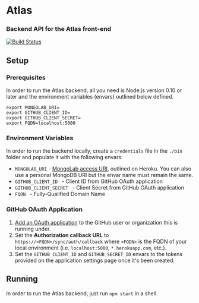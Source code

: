 # Atlas
### Backend API for the Atlas front-end

[![Build Status](https://travis-ci.org/IGME-RIT/backend.svg?branch=master)](https://travis-ci.org/IGME-RIT/backend)

## Setup

### Prerequisites
In order to run the Atlas backend, all you need is Node.js version 0.10 or later and the environment variables (envars) outlined below defined.

```
export MONGOLAB_URI=
export GITHUB_CLIENT_ID=
export GITHUB_CLIENT_SECRET=
export FQDN=localhost:5000
```

### Environment Variables 

In order to run the backend locally, create a `credentials` file in the `./bin` folder and populate it with the following envars:

* `MONGOLAB_URI` - [MongoLab access URI](https://elements.heroku.com/addons/mongolab), outlined on Heroku. You can also use a personal MongoDB URI but the envar name must remain the same.
* `GITHUB_CLIENT_ID ` - Client ID from GitHub OAuth application  
* `GITHUB_CLIENT_SECRET ` - Client Secret from GitHub OAuth application
* `FQDN ` - Fully-Qualified Domain Name

### GitHub OAuth Application

1. [Add an OAuth application](https://github.com/settings/applications/new) to the GitHub user or organization this is running under.
2. Set the **Authorization callback URL** to `https://<FQDN>/sync/auth/callback` where `<FQDN>` is the FQDN of your local environment (i.e. `localhost:5000`, `*.herokuapp.com`, etc.).
3. Set the `GITHUB_CLIENT_ID` and `GITHUB_SECRET_ID` envars to the tokens provided on the application settings page once it's been created.

## Running

In order to run the Atlas backend, just run `npm start` in a shell.